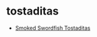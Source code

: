 # tostaditas

 * [Smoked Swordfish Tostaditas](../../index/s/smoked-swordfish-tostaditas-51264480.json)

